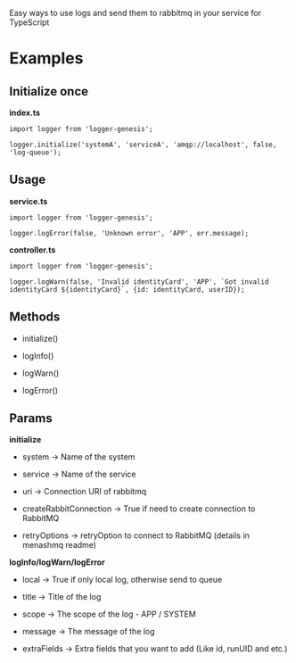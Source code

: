 Easy ways to use logs and send them to rabbitmq in your service for TypeScript

# Examples

## Initialize once

**index.ts**
  
    import logger from 'logger-genesis';
    
    logger.initialize('systemA', 'serviceA', 'amqp://localhost', false, 'log-queue');
    

## Usage
  
**service.ts**

    import logger from 'logger-genesis';
  
    logger.logError(false, 'Unknown error', 'APP', err.message);
    
**controller.ts**

    import logger from 'logger-genesis';
  
    logger.logWarn(false, 'Invalid identityCard', 'APP', `Got invalid identityCard ${identityCard}`, {id: identityCard, userID});
  

## Methods
-   initialize()

-   logInfo()

-   logWarn()

-   logError()


## Params

**initialize**
-   system -> Name of the system

-   service -> Name of the service

-   uri -> Connection URI of rabbitmq

-   createRabbitConnection -> True if need to create connection to RabbitMQ

-   retryOptions -> retryOption to connect to RabbitMQ (details in menashmq readme)



**logInfo/logWarn/logError**
-   local -> True if only local log, otherwise send to queue

-   title -> Title of the log

-   scope -> The scope of the log - APP / SYSTEM

-   message -> The message of the log

-   extraFields -> Extra fields that you want to add (Like id, runUID and etc.)
